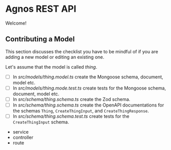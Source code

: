 # Agnos REST API

Welcome!

## Contributing a Model

This section discusses the checklist you have to be mindful of if you are adding a new model or editing an existing one.

Let's assume that the model is called _thing_.

- [ ] In _src/models/thing.model.ts_ create the Mongoose schema, document, model etc.
- [ ] In _src/models/thing.mode.test.ts_ create tests for the Mongoose schema, document, model etc.
- [ ] In _src/schema/thing.schema.ts_ create the Zod schema.
- [ ] In _src/schema/thing.schema.ts_ create the OpenAPI documentations for the schemas `Thing`, `CreateThingInput`, and `CreateThingResponse`.
- [ ] In _src/schema/thing.schema.test.ts_ create tests for the `CreateThingInput` schema.
- service
- controller
- route
